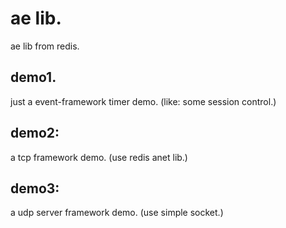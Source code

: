 # ae lib.
ae lib from redis.

## demo1.
just a event-framework timer demo. (like: some session control.)

## demo2:
a tcp framework demo. (use redis anet lib.)

## demo3:
a udp server framework demo. (use simple socket.)
